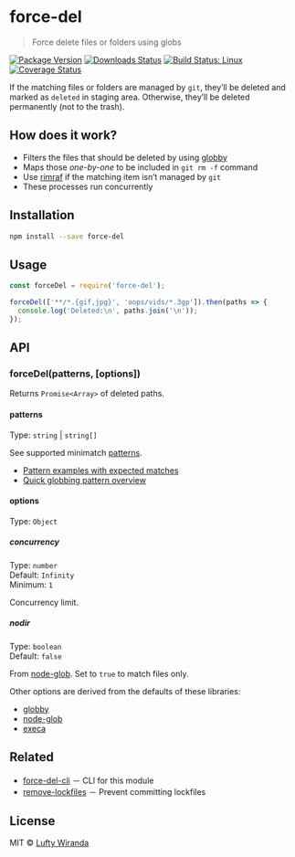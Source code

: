 # force-del

> Force delete files or folders using globs

[![Package Version](https://img.shields.io/npm/v/force-del.svg?style=flat-square)](https://www.npmjs.com/package/force-del)
[![Downloads Status](https://img.shields.io/npm/dm/force-del.svg?style=flat-square)](https://npm-stat.com/charts.html?package=force-del&from=2016-04-01)
[![Build Status: Linux](https://img.shields.io/travis/luftywiranda13/force-del/master.svg?style=flat-square)](https://travis-ci.org/luftywiranda13/force-del)
[![Coverage Status](https://img.shields.io/codecov/c/github/luftywiranda13/force-del/master.svg?style=flat-square)](https://codecov.io/gh/luftywiranda13/force-del)

If the matching files or folders are managed by `git`, theyʼll be deleted and marked as `deleted` in staging area. Otherwise, theyʼll be deleted permanently (not to the trash).

## How does it work?

* Filters the files that should be deleted by using [globby](https://github.com/sindresorhus/globby)
* Maps those _one-by-one_ to be included in `git rm -f` command
* Use [rimraf](https://github.com/isaacs/rimraf) if the matching item isnʼt managed by `git`
* These processes run concurrently

## Installation

```sh
npm install --save force-del
```

## Usage

```js
const forceDel = require('force-del');

forceDel(['**/*.{gif,jpg}', 'oops/vids/*.3gp']).then(paths => {
  console.log('Deleted:\n', paths.join('\n'));
});
```

## API

### forceDel(patterns, [options])

Returns `Promise<Array>` of deleted paths.

#### patterns

Type: `string` | `string[]`

See supported minimatch [patterns](https://github.com/isaacs/minimatch#usage).

* [Pattern examples with expected matches](https://github.com/sindresorhus/multimatch/blob/master/test/test.js)
* [Quick globbing pattern overview](https://github.com/sindresorhus/multimatch#globbing-patterns)

#### options

Type: `Object`

##### concurrency

Type: `number`<br>
Default: `Infinity`<br>
Minimum: `1`

Concurrency limit.

##### nodir

Type: `boolean`<br />
Default: `false`

From [node-glob](https://github.com/isaacs/node-glob#options). Set to `true` to match files only.

Other options are derived from the defaults of these libraries:

* [globby](https://github.com/sindresorhus/globby#options)
* [node-glob](https://github.com/isaacs/node-glob#options)
* [execa](https://github.com/sindresorhus/execa/#options)

## Related

* [force-del-cli](https://github.com/luftywiranda13/force-del-cli) － CLI for this module
* [remove-lockfiles](https://github.com/luftywiranda13/remove-lockfiles) － Prevent committing lockfiles

## License

MIT &copy; [Lufty Wiranda](https://www.luftywiranda.com)
